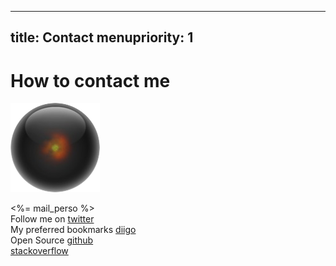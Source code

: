 ----- 
title: Contact
menupriority: 1
-----
# How to contact me

<img src="/Scratch/img/about/avatar.png" alt="Avatar" class="left"/>

<%= mail_perso %>  
  Follow me on [twitter](http://twitter.com/yogsototh)  
  My preferred bookmarks [diigo](http://diigo.com/profile/yogsototh)  
  Open Source [github](http://github.com/yogsototh)  
[stackoverflow](http://stackoverflow.com/users/40569/yogsototh)  
